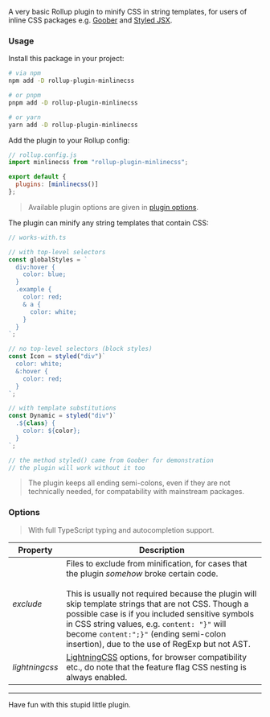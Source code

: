 A very basic Rollup plugin to minify CSS in string templates, for users of
inline CSS packages e.g. [Goober](https://github.com/cristianbote/goober) and
[Styled JSX](https://github.com/vercel/styled-jsx).

### Usage

Install this package in your project:

```bash
# via npm
npm add -D rollup-plugin-minlinecss

# or pnpm
pnpm add -D rollup-plugin-minlinecss

# or yarn
yarn add -D rollup-plugin-minlinecss
```

Add the plugin to your Rollup config:

```js
// rollup.config.js
import minlinecss from "rollup-plugin-minlinecss";

export default {
  plugins: [minlinecss()]
};
```

> Available plugin options are given in [plugin options](#options).

The plugin can minify any string templates that contain CSS:

```ts
// works-with.ts

// with top-level selectors
const globalStyles = `
  div:hover {
    color: blue;
  }
  .example {
    color: red;
    & a {
      color: white;
    }
  }
`;

// no top-level selectors (block styles)
const Icon = styled("div")`
  color: white;
  &:hover {
    color: red;
  }
`;

// with template substitutions
const Dynamic = styled("div")`
  .${class} {
    color: ${color};
  }
`;

// the method styled() came from Goober for demonstration
// the plugin will work without it too
```

> The plugin keeps all ending semi-colons, even if they are not technically
> needed, for compatability with mainstream packages.

### Options

> With full TypeScript typing and autocompletion support.

| Property       | Description                                                                                                                                                                                                                                                                                                                                                                                           |
| -------------- | ----------------------------------------------------------------------------------------------------------------------------------------------------------------------------------------------------------------------------------------------------------------------------------------------------------------------------------------------------------------------------------------------------- |
| _exclude_      | Files to exclude from minification, for cases that the plugin _somehow_ broke certain code.<br><br>This is usually not required because the plugin will skip template strings that are not CSS. Though a possible case is if you included sensitive symbols in CSS string values, e.g. `content: "}"` will become `content:";}"` (ending semi-colon insertion), due to the use of RegExp but not AST. |
| _lightningcss_ | [LightningCSS](https://github.com/parcel-bundler/lightningcss) options, for browser compatibility etc., do note that the feature flag CSS nesting is always enabled.                                                                                                                                                                                                                                  |

---

Have fun with this stupid little plugin.
